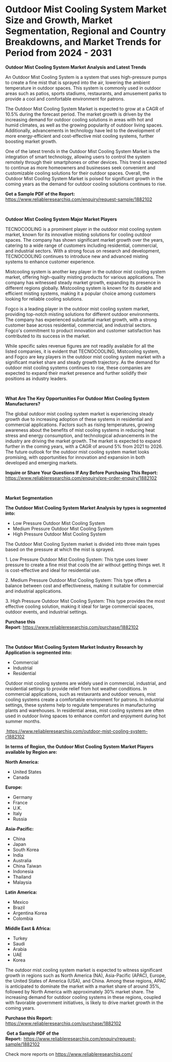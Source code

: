 <p><h1>Outdoor Mist Cooling System Market Size and Growth, Market Segmentation, Regional and Country Breakdowns, and Market Trends for Period from 2024 -  2031</h1></p><p><strong>Outdoor Mist Cooling System Market Analysis and Latest Trends</strong></p>
<p><p>An Outdoor Mist Cooling System is a system that uses high-pressure pumps to create a fine mist that is sprayed into the air, lowering the ambient temperature in outdoor spaces. This system is commonly used in outdoor areas such as patios, sports stadiums, restaurants, and amusement parks to provide a cool and comfortable environment for patrons.</p><p>The Outdoor Mist Cooling System Market is expected to grow at a CAGR of 10.5% during the forecast period. The market growth is driven by the increasing demand for outdoor cooling solutions in areas with hot and humid climates, as well as the growing popularity of outdoor living spaces. Additionally, advancements in technology have led to the development of more energy-efficient and cost-effective mist cooling systems, further boosting market growth.</p><p>One of the latest trends in the Outdoor Mist Cooling System Market is the integration of smart technology, allowing users to control the system remotely through their smartphones or other devices. This trend is expected to continue as more homeowners and businesses seek convenient and customizable cooling solutions for their outdoor spaces. Overall, the Outdoor Mist Cooling System Market is poised for significant growth in the coming years as the demand for outdoor cooling solutions continues to rise.</p></p>
<p><strong>Get a Sample PDF of the Report:&nbsp;</strong> <a href="https://www.reliableresearchiq.com/enquiry/request-sample/1882102">https://www.reliableresearchiq.com/enquiry/request-sample/1882102</a></p>
<p>&nbsp;</p>
<p><strong>Outdoor Mist Cooling System Major Market Players</strong></p>
<p><p>TECNOCOOLING is a prominent player in the outdoor mist cooling system market, known for its innovative misting solutions for cooling outdoor spaces. The company has shown significant market growth over the years, catering to a wide range of customers including residential, commercial, and industrial sectors. With a strong focus on research and development, TECNOCOOLING continues to introduce new and advanced misting systems to enhance customer experience.</p><p>Mistcooling system is another key player in the outdoor mist cooling system market, offering high-quality misting products for various applications. The company has witnessed steady market growth, expanding its presence in different regions globally. Mistcooling system is known for its durable and efficient misting systems, making it a popular choice among customers looking for reliable cooling solutions.</p><p>Fogco is a leading player in the outdoor mist cooling system market, providing top-notch misting solutions for different outdoor environments. The company has experienced substantial market growth, with a strong customer base across residential, commercial, and industrial sectors. Fogco's commitment to product innovation and customer satisfaction has contributed to its success in the market.</p><p>While specific sales revenue figures are not readily available for all the listed companies, it is evident that TECNOCOOLING, Mistcooling system, and Fogco are key players in the outdoor mist cooling system market with a significant market share and steady growth trajectory. As the demand for outdoor mist cooling systems continues to rise, these companies are expected to expand their market presence and further solidify their positions as industry leaders.</p></p>
<p>&nbsp;</p>
<p><strong>What Are The Key Opportunities For Outdoor Mist Cooling System Manufacturers?</strong></p>
<p><p>The global outdoor mist cooling system market is experiencing steady growth due to increasing adoption of these systems in residential and commercial applications. Factors such as rising temperatures, growing awareness about the benefits of mist cooling systems in reducing heat stress and energy consumption, and technological advancements in the industry are driving the market growth. The market is expected to expand further in the coming years, with a CAGR of around 5% from 2021 to 2026. The future outlook for the outdoor mist cooling system market looks promising, with opportunities for innovation and expansion in both developed and emerging markets.</p></p>
<p><strong>Inquire or Share Your Questions If Any Before Purchasing This Report:</strong> <a href="https://www.reliableresearchiq.com/enquiry/pre-order-enquiry/1882102">https://www.reliableresearchiq.com/enquiry/pre-order-enquiry/1882102</a></p>
<p>&nbsp;</p>
<p><strong>Market Segmentation</strong></p>
<p><strong>The Outdoor Mist Cooling System Market Analysis by types is segmented into:</strong></p>
<p><ul><li>Low Pressure Outdoor Mist Cooling System</li><li>Medium Pressure Outdoor Mist Cooling System</li><li>High Pressure Outdoor Mist Cooling System</li></ul></p>
<p><p>The Outdoor Mist Cooling System market is divided into three main types based on the pressure at which the mist is sprayed. </p><p>1. Low Pressure Outdoor Mist Cooling System: This type uses lower pressure to create a fine mist that cools the air without getting things wet. It is cost-effective and ideal for residential use. </p><p>2. Medium Pressure Outdoor Mist Cooling System: This type offers a balance between cost and effectiveness, making it suitable for commercial and industrial applications.</p><p>3. High Pressure Outdoor Mist Cooling System: This type provides the most effective cooling solution, making it ideal for large commercial spaces, outdoor events, and industrial settings.</p></p>
<p><strong>Purchase this Report:&nbsp;</strong><a href="https://www.reliableresearchiq.com/purchase/1882102">https://www.reliableresearchiq.com/purchase/1882102</a></p>
<p>&nbsp;</p>
<p><strong>The Outdoor Mist Cooling System Market Industry Research by Application is segmented into:</strong></p>
<p><ul><li>Commercial</li><li>Industrial</li><li>Residential</li></ul></p>
<p><p>Outdoor mist cooling systems are widely used in commercial, industrial, and residential settings to provide relief from hot weather conditions. In commercial applications, such as restaurants and outdoor venues, mist cooling systems create a comfortable environment for patrons. In industrial settings, these systems help to regulate temperatures in manufacturing plants and warehouses. In residential areas, mist cooling systems are often used in outdoor living spaces to enhance comfort and enjoyment during hot summer months.</p></p>
<p><a href="https://www.reliableresearchiq.com/outdoor-mist-cooling-system-r1882102">&nbsp;https://www.reliableresearchiq.com/outdoor-mist-cooling-system-r1882102</a></p>
<p><strong>In terms of Region, the Outdoor Mist Cooling System Market Players available by Region are:</strong></p>
<p>
    <p> <strong> North America: </strong>
        <ul>
            <li>United States</li>
            <li>Canada</li>
        </ul>
        </p> 
    <p> <strong> Europe: </strong>
        <ul>
            <li>Germany</li>
            <li>France</li>
            <li>U.K.</li>
            <li>Italy</li>
            <li>Russia</li>
        </ul>
        </p> 
    <p> <strong> Asia-Pacific: </strong>
        <ul>
            <li>China</li>
            <li>Japan</li>
            <li>South Korea</li>
            <li>India</li>
            <li>Australia</li>
            <li>China Taiwan</li>
            <li>Indonesia</li>
            <li>Thailand</li>
            <li>Malaysia</li>
        </ul>
        </p> 
    <p> <strong> Latin America: </strong>
        <ul>
            <li>Mexico</li>
            <li>Brazil</li>
            <li>Argentina Korea</li>
            <li>Colombia</li>
        </ul>
        </p> 
    <p> <strong> Middle East & Africa: </strong>
        <ul>
            <li>Turkey</li>
            <li>Saudi</li>
            <li>Arabia</li>
            <li>UAE</li>
            <li>Korea</li>
        </ul>
    </p>
    </p>
<p><p>The outdoor mist cooling system market is expected to witness significant growth in regions such as North America (NA), Asia-Pacific (APAC), Europe, the United States of America (USA), and China. Among these regions, APAC is anticipated to dominate the market with a market share of around 35%, followed by North America with approximately 30% market share. The increasing demand for outdoor cooling systems in these regions, coupled with favorable government initiatives, is likely to drive market growth in the coming years.</p></p>
<p><strong>Purchase this Report: </strong><a href="https://www.reliableresearchiq.com/purchase/1882102">https://www.reliableresearchiq.com/purchase/1882102</a></p>
<p>&nbsp;<strong>Get a Sample PDF of the Report:&nbsp;&nbsp;</strong><a href="https://www.reliableresearchiq.com/enquiry/request-sample/1882102">https://www.reliableresearchiq.com/enquiry/request-sample/1882102</a></p>
<p><strong></strong></p>
<p>Check more reports on <a href="https://www.reliableresearchiq.com/">https://www.reliableresearchiq.com/</a></p>